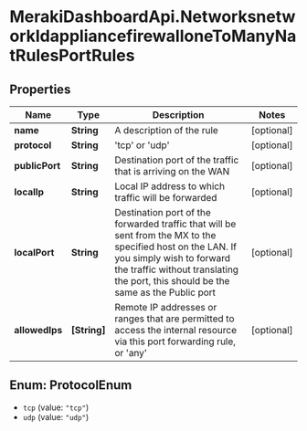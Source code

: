 # MerakiDashboardApi.NetworksnetworkIdappliancefirewalloneToManyNatRulesPortRules

## Properties
Name | Type | Description | Notes
------------ | ------------- | ------------- | -------------
**name** | **String** | A description of the rule | [optional] 
**protocol** | **String** | &#x27;tcp&#x27; or &#x27;udp&#x27; | [optional] 
**publicPort** | **String** | Destination port of the traffic that is arriving on the WAN | [optional] 
**localIp** | **String** | Local IP address to which traffic will be forwarded | [optional] 
**localPort** | **String** | Destination port of the forwarded traffic that will be sent from the MX to the specified host on the LAN. If you simply wish to forward the traffic without translating the port, this should be the same as the Public port | [optional] 
**allowedIps** | **[String]** | Remote IP addresses or ranges that are permitted to access the internal resource via this port forwarding rule, or &#x27;any&#x27; | [optional] 

<a name="ProtocolEnum"></a>
## Enum: ProtocolEnum

* `tcp` (value: `"tcp"`)
* `udp` (value: `"udp"`)


